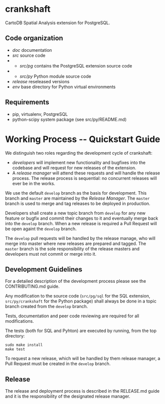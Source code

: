 # crankshaft

CartoDB Spatial Analysis extension for PostgreSQL.

## Code organization

* *doc* documentation
* *src* source code
* - *src/pg* contains the PostgreSQL extension source code
* - *src/py* Python module source code
* *release* reseleased versions
* *env* base directory for Python virtual environments

## Requirements

* pip, virtualenv, PostgreSQL
* python-scipy system package (see src/py/README.md)

# Working Process -- Quickstart Guide

We distinguish two roles regarding the development cycle of crankshaft:

* *developers* will implement new functionality and bugfixes into
  the codebase and will request for new releases of the extension.
* A *release manager* will attend these requests and will handle
  the release process. The release process is sequential:
  no concurrent releases will ever be in the works.

We use the default `develop` branch as the basis for development.
This branch and `master` are maintained by the *Release Manager*.
The `master` branch is used to merge and tag releases to be
deployed in production.

Developers shall create a new topic branch from `develop` for any new feature
or bugfix and commit their changes to it and eventually merge back into
the `develop` branch. When a new release is required a Pull Request
will be open againt the `develop` branch.

The `develop` pull requests will be handled by the release manage,
who will merge into master where new releases are prepared and tagged.
The `master` branch is the sole responsibility of the release masters
and developers must not commit or merge into it.

## Development Guidelines

For a detailed description of the development process please see
the CONTRIBUTING.md guide.

Any modification to the source code (`src/pg/sql` for the SQL extension,
`src/py/crankshaft` for the Python package) shall always be done
in a topic branch created from the `develop` branch.

Tests, documentation and peer code reviewing are required for all
modifications.

The tests (both for SQL and Pyhton) are executed by running,
from the top directory:

```
sudo make install
make test
```

To request a new release, which will be handled by them
release manager, a Pull Request must be created in the `develop`
branch.

## Release

The release and deployment process is described in the
RELEASE.md guide and it is the responsibility of the designated
release manager.
